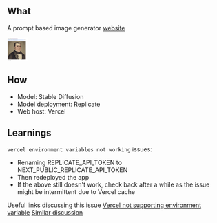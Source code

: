 ## What
A prompt based image generator [website](https://stable-diffusion-nextjs-alpha.vercel.app/)

<img src="https://github.com/hangjoni/stable-diffusion-nextjs/blob/7453fa0f0e75a35793e9cfda3a9220a7e5780d0e/image.png" width="48">

## How 
- Model: Stable Diffusion
- Model deployment: Replicate
- Web host: Vercel

## Learnings
`vercel environment variables not working` issues:
- Renaming REPLICATE_API_TOKEN to NEXT_PUBLIC_REPLICATE_API_TOKEN
- Then redeployed the app
- If the above still doesn't work, check back after a while as the issue might be intermittent due to Vercel cache

Useful links discussing this issue
[Vercel not supporting environment variable](https://github.com/orgs/vercel/discussions/1338#discussioncomment-4692590)
[Similar discussion](https://github.com/vercel/vercel/discussions/5015)
